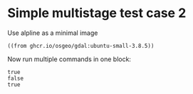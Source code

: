 # Simple multistage test case 2

Use alpline as a minimal image

```shark-build:image
((from ghcr.io/osgeo/gdal:ubuntu-small-3.8.5))
```

Now run multiple commands in one block:

```shark-run:image
true
false
true
```
